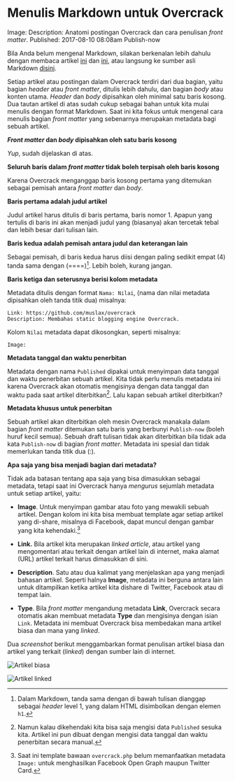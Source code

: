 Menulis Markdown untuk Overcrack
====================
Image: 
Description: Anatomi postingan Overcrack dan cara penulisan _front matter_.
Published: 2017-08-10 08:08am
Publish-now

Bila Anda belum mengenal Markdown, silakan berkenalan lebih dahulu dengan membaca artikel [ini](/2017/01/12/mengenal-markdown-1) dan [ini](/2017/01/31/mengenal-markdown-2), atau langsung ke sumber asli Markdown [disini](https://daringfireball.net/projects/markdown/).

Setiap artikel atau postingan dalam Overcrack terdiri dari dua bagian, yaitu bagian _header_ atau _front matter_, ditulis lebih dahulu, dan bagian _body_ atau konten utama. _Header_ dan _body_ dipisahkan oleh minimal satu baris kosong. Dua tautan artikel di atas sudah cukup sebagai bahan untuk kita mulai menulis dengan format Markdown. Saat ini kita fokus untuk mengenal cara menulis bagian _front matter_ yang sebenarnya merupakan metadata bagi sebuah artikel.

**_Front matter_ dan _body_ dipisahkan oleh satu baris kosong**

_Yup_, sudah dijelaskan di atas.

**Seluruh baris dalam _front matter_ tidak boleh terpisah oleh baris kosong**

Karena Overcrack menganggap baris kosong pertama yang ditemukan sebagai pemisah antara _front matter_ dan _body_.


**Baris pertama adalah judul artikel**

Judul artikel harus ditulis di baris pertama, baris nomor 1. Apapun yang tertulis di baris ini akan menjadi judul yang (biasanya) akan tercetak tebal dan lebih besar dari tulisan lain.

**Baris kedua adalah pemisah antara judul dan keterangan lain**

Sebagai pemisah, di baris kedua harus diisi dengan paling sedikit empat (4) tanda sama dengan (====)[^1]. Lebih boleh, kurang jangan.

**Baris ketiga dan seterusnya berisi kolom metadata**

Metadata ditulis dengan format `Nama: Nilai`, (nama dan nilai metadata dipisahkan oleh tanda titik dua) misalnya:

	Link: https://github.com/muslax/overcrack
	Description: Membahas static blogging engine Overcrack.

Kolom `Nilai` metadata dapat dikosongkan, seperti misalnya:

	Image: 

**Metadata tanggal dan waktu penerbitan**

Metadata dengan nama `Published` dipakai untuk menyimpan data tanggal dan waktu penerbitan sebuah artikel. Kita tidak perlu menulis metadata ini karena Overcrack akan otomatis mengisinya dengan data tanggal dan waktu pada saat artikel diterbitkan[^2]. Lalu kapan sebuah artikel diterbitkan?

**Metadata khusus untuk penerbitan**

Sebuah artikel akan diterbitkan oleh mesin Overcrack manakala dalam bagian _front matter_ ditemukan satu baris yang berbunyi `Publish-now` (boleh huruf kecil semua). Sebuah draft tulisan tidak akan diterbitkan bila tidak ada kata `Publish-now` di bagian _front matter_. Metadata ini spesial dan tidak memerlukan tanda titik dua (:).

**Apa saja yang bisa menjadi bagian dari metadata?**

Tidak ada batasan tentang apa saja yang bisa dimasukkan sebagai metadata, tetapi saat ini Overcrack hanya _mengurus_ sejumlah metadata untuk setiap artikel, yaitu:

- **Image**. Untuk menyimpan gambar atau foto yang mewakili sebuah artikel. Dengan kolom ini kita bisa membuat template agar setiap artikel yang di-share, misalnya di Facebook, dapat muncul dengan gambar yang kita kehendaki.[^3]

- **Link.** Bila artikel kita merupakan _linked article_, atau artikel yang mengomentari atau terkait dengan artikel lain di internet, maka alamat (URL) artikel terkait harus dimasukkan di sini. 

- **Description**. Satu atau dua kalimat yang menjelaskan apa yang menjadi bahasan artikel. Seperti halnya **Image**, metadata ini berguna antara lain untuk ditampilkan ketika artikel kita dishare di Twitter, Facebook atau di tempat lain.

- **Type**. Bila _front matter_ mengandung metadata **Link**, Overcrack secara otomatis akan membuat metadata **Type** dan mengisinya dengan isian `Link`. Metadata ini membuat Overcrack bisa membedakan mana artikel biasa dan mana yang _linked_.

Dua _screenshot_ berikut menggambarkan format penulisan artikel biasa dan artikel yang terkait (_linked_) dengan sumber lain di internet.

![](/media/2017/08/screenshot-artikel.png "Artikel biasa")

![](/media/2017/08/screenshot-artikel-linked.png "Artikel linked")



[^1]: Dalam Markdown, tanda sama dengan di bawah tulisan dianggap sebagai _header_ level 1, yang dalam HTML disimbolkan dengan elemen `h1`.

[^2]: Namun kalau dikehendaki kita bisa saja mengisi data `Published` sesuka kita. Artikel ini pun dibuat dengan mengisi data tanggal dan waktu penerbitan secara manual.

[^3]: Saat ini template bawaan `overcrack.php` belum memanfaatkan metadata `Image:` untuk menghasilkan Facebook Open Graph maupun Twitter Card.





